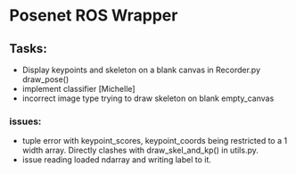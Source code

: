 # Posenet ROS Wrapper
## Tasks:
* Display keypoints and skeleton on a blank canvas in Recorder.py draw_pose()
* implement classifier [Michelle]
* incorrect image type trying to draw skeleton on blank empty_canvas
### issues:
* tuple error with keypoint_scores, keypoint_coords being restricted to a 1 width array. Directly clashes with draw_skel_and_kp() in utils.py.
* issue reading loaded ndarray and writing label to it.
